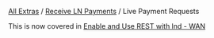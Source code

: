 [All Extras](README.md) / [Receive LN Payments](README.md#receive-ln-payments) / Live Payment Requests

This is now covered in [Enable and Use REST with lnd - WAN](RBE_REST_WAN.md)
